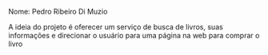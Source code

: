 Nome: Pedro Ribeiro Di Muzio

A ideia do projeto é oferecer um serviço de busca de livros, suas informações e direcionar o usuário para uma página na web para comprar o livro

